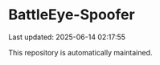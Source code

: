 # BattleEye-Spoofer

Last updated: 2025-06-14 02:17:55

This repository is automatically maintained.
